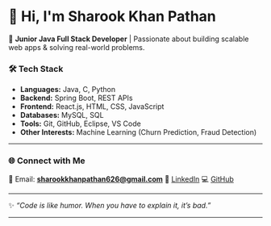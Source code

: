 # 👋 Hi, I'm Sharook Khan Pathan

🚀 **Junior Java Full Stack Developer** | Passionate about building scalable web apps & solving real-world problems.

### 🛠️ Tech Stack

* **Languages:** Java, C, Python
* **Backend:** Spring Boot, REST APIs
* **Frontend:** React.js, HTML, CSS, JavaScript
* **Databases:** MySQL, SQL
* **Tools:** Git, GitHub, Eclipse, VS Code
* **Other Interests:** Machine Learning (Churn Prediction, Fraud Detection)

---


### 🌐 Connect with Me

📧 Email: **[sharookkhanpathan626@gmail.com](mailto:sharookkhanpathan626@gmail.com)**
🔗 [LinkedIn](https://www.linkedin.com/in/sharook-khan-pathan-8ab73a268/)
💻 [GitHub](https://github.com/sharook-khan-pathan)

---

✨ *“Code is like humor. When you have to explain it, it’s bad.”*

---


